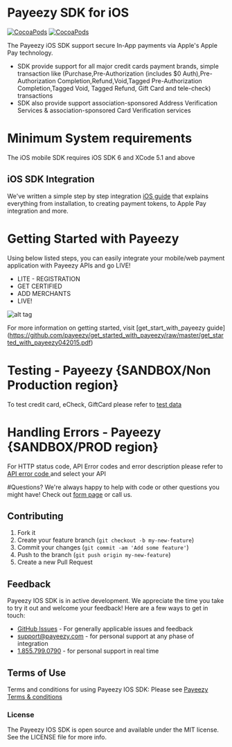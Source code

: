 # Payeezy SDK for iOS
[![CocoaPods](https://img.shields.io/cocoapods/l/Stripe.svg?style=flat)](https://github.com/nohup-atulparmar/payeezy_ios/blob/master/LICENSE)
[![CocoaPods](https://img.shields.io/cocoapods/p/Stripe.svg?style=flat)](https://github.com/nohup-atulparmar/payeezy_ios)

The Payeezy iOS SDK support secure In-App payments via Apple's Apple Pay technology.
* SDK provide support for all major credit cards payment brands, simple transaction like (Purchase,Pre-Authorization (includes $0 Auth),Pre-Authorization Completion,Refund,Void,Tagged Pre-Authorization Completion,Tagged Void, Tagged Refund, Gift Card and tele-check)  transactions
* SDK also provide support association-sponsored Address Verification Services & association-sponsored Card Verification services

# Minimum System requirements
The iOS mobile SDK requires iOS SDK 6 and XCode 5.1 and above

## iOS SDK Integration
We've written a simple step by step integration [iOS guide](../../tree/master/guide/payeezy_iOS_SDK042015.pdf) that explains everything from installation, to creating payment tokens, to Apple Pay integration and more.

# Getting Started with Payeezy
Using below listed steps, you can easily integrate your mobile/web payment application with Payeezy APIs and go LIVE!
*	LITE  - REGISTRATION  
*	GET CERTIFIED
*	ADD MERCHANTS 
*	LIVE!

![alt tag](https://github.com/nohup-atulparmar/payeezy_js/raw/master/example/get_start_with_payeezy.png)

For more information on getting started, visit  [get_start_with_payeezy guide] (https://github.com/payeezy/get_started_with_payeezy/raw/master/get_started_with_payeezy042015.pdf)

# Testing - Payeezy {SANDBOX/Non Production region}
To test credit card, eCheck, GiftCard please refer to [test data](https://github.com/payeezy/testing_payeezy/raw/master/payeezy_testdata042015.pdf)

# Handling Errors - Payeezy {SANDBOX/PROD region}
For HTTP status code, API Error codes and error description please refer to [API error code ](https://developer-qa.payeezy.com/integration) and select your API

#Questions?
We're always happy to help with code or other questions you might have! Check out [form page](https://developer.payeezy.com/forum) or call us. 

## Contributing
1. Fork it 
2. Create your feature branch (`git checkout -b my-new-feature`)
3. Commit your changes (`git commit -am 'Add some feature'`)
4. Push to the branch (`git push origin my-new-feature`)
5. Create a new Pull Request  

## Feedback
Payeezy IOS SDK is in active development. We appreciate the time you take to try it out and welcome your feedback!
Here are a few ways to get in touch:
* [GitHub Issues](https://github.com/payeezy/payeezy/issues) - For generally applicable issues and feedback
* support@payeezy.com - for personal support at any phase of integration
* [1.855.799.0790](tel:+18557990790)  - for personal support in real time 

## Terms of Use

Terms and conditions for using Payeezy IOS SDK: Please see [Payeezy Terms & conditions](https://developer.payeezy.com/terms-use)
 
### License
The Payeezy IOS SDK is open source and available under the MIT license. See the LICENSE file for more info.
